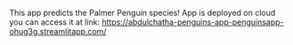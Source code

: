 This app predicts the Palmer Penguin species!
App is deployed on cloud you can access it at link:
https://abdulchatha-penguins-app-penguinsapp-ohug3g.streamlitapp.com/
